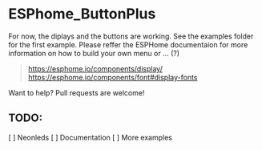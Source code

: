 # ESPhome_ButtonPlus

For now, the diplays and the buttons are working. See the examples folder for the first example. Please reffer the ESPHome documentaion for more information on how to build your own menu or ... (?)
> https://esphome.io/components/display/
> https://esphome.io/components/font#display-fonts

Want to help? Pull requests are welcome!

## TODO:

[ ] Neonleds
[ ] Documentation
[ ] More examples
